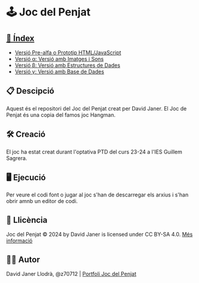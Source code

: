 <h1>🕹️ Joc del Penjat</h1>
<h2><a href="https://z70712.netlify.app/">💠 Índex</a></h2>
        <ul>
            <li><a href="https://z70712.netlify.app/prototip">Versió Pre-alfa o Prototip HTML/JavaScript</a></li>
            <li><a href="https://z70712.netlify.app/alpha">Versió α: Versió amb Imatges i Sons</a></li>
            <li><a href="https://z70712.netlify.app/beta">Versió β: Versió amb Estructures de Dades</a></li>
            <li><a href="https://z70712.netlify.app/gamma">Versió γ: Versió amb Base de Dades</a></li>
        </ul>  
<h2>📋 Descipció</h2>
Aquest és el repositori del Joc del Penjat creat per David Janer. El Joc de Penjat és una copia del famos joc Hangman.

<h2>🛠️ Creació</h2>
El joc ha estat creat durant l'optativa PTD del curs 23-24 a l'IES Guillem Sagrera.

<h2>🖥️ Ejecució</h2>
Per veure el codi font o jugar al joc s'han de descarregar els arxius i s'han obrir amnb un editor de codi.

<h2>🔗 Llicència</h2>
Joc del Penjat © 2024 by David Janer is licensed under CC BY-SA 4.0. <a href="https://creativecommons.org/licenses/by-sa/4.0/">Més informació</a>

<h2>👱🏼 Autor</h2>
David Janer Llodrà, @z70712 | <a href="https://sites.google.com/iesguillemsagrera.net/joc-del-penjat/p%C3%A0gina-principal">Portfoli Joc del Penjat</a>
